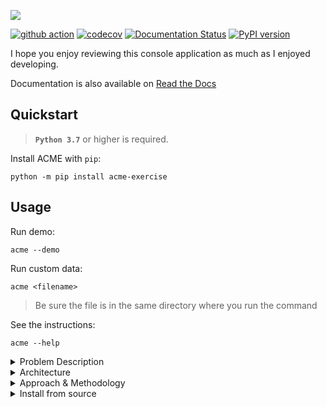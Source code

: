 ![](https://i.imgur.com/XyOI6vj.gif)

[![github action](https://github.com/israteneda/acme/workflows/tests/badge.svg)](https://github.com/israteneda/acme/actions)
[![codecov](https://codecov.io/gh/israteneda/acme/branch/main/graph/badge.svg?token=VFOOKJY89R)](https://codecov.io/gh/israteneda/acme)
[![Documentation Status](https://readthedocs.org/projects/acme-exercise/badge/?version=latest)](https://acme-exercise.readthedocs.io/en/latest/?badge=latest)
[![PyPI version](https://badge.fury.io/py/acme-exercise.svg)](https://badge.fury.io/py/acme-exercise)


I hope you enjoy reviewing this console application as much as I enjoyed developing.

Documentation is also available on [Read the Docs](https://acme-exercise.readthedocs.io/en/latest/)

## Quickstart

> **`Python 3.7`** or higher is required.

Install ACME with `pip`:

```
python -m pip install acme-exercise
```

## Usage

Run demo:

```
acme --demo
```

Run custom data:

```
acme <filename>
```
> Be sure the file is in the same directory where you run the command

See the instructions:

```
acme --help
```

<details><summary>Problem Description</summary>

The company ACME offers their employees the flexibility to work the hours they want. They will pay for the hours worked based on the day of the week and time of day, according to the following table:

| Monday - Friday      | Saturday and Sunday  |
|----------------------|----------------------|
| 00:01 - 09:00 25 USD | 00:01 - 09:00 30 USD |
| 09:01 - 18:00 15 USD | 09:01 - 18:00 20 USD |
| 18:01 - 00:00 20 USD | 18:01 - 00:00 25 USD |

The goal of this exercise is to calculate the total that the company has to pay an employee, based on the hours they worked and the times during which they worked. The following abbreviations will be used for entering data:

| Monday | Tuesday | Wednesday | Thursday | Friday | Saturday | Sunday |
|--------|---------|-----------|----------|--------|----------|--------|
| MO     | TU      | WE        | TH       | FR     | SA       | SU     |

**Input:** the name of an employee and the schedule they worked, indicating the time and hours. This should be a .txt file with at least five sets of data. You can include the data from our two examples below.

**Output:** indicate how much the employee has to be paid

For example:

| Case       | Case 1                                                                     | Case 2                                           |
|------------|----------------------------------------------------------------------------|--------------------------------------------------|
| **Input**  | RENE=MO10:00-12:00,TU10:00-12:00,TH01:00-03:00,SA14:00-18:00,SU20:00-21:00 | ASTRID=MO10:00-12:00,TH12:00-14:00,SU20:00-21:00 |
| **Output** | The amount to pay RENE is: 215 USD                                         | The amount to pay ASTRID is: 85 USD              |
</details>

<details><summary>Architecture</summary>

I used [C4 Model](https://c4model.com/) for architecture modeling. I created the Components diagram.

![Components diagram](https://i.imgur.com/pssibEP.png)

</details>

<details><summary>Approach & Methodology</summary>

I started with the set up of the environment, creating the repository docs, creating the README and configuring the GitHub actions.

For the functional side I decided to develop a minimum viable implementation to refactor later. I implemented the basic functionality with the provided use cases and I created the app structure and architecture using C4 Model.

Later I improve the basic functionality to allow working hours in multiple work shifts, and finally I validated the format of the input file.

After developed the solution, I deploy the console app to PyPI to easily use for the end user.

For development process I used [Kanban Method](https://en.wikipedia.org/wiki/Kanban_(development)) with [GitHub Projects](https://github.com/israteneda/acme/projects/1)

![ACME Kanban](https://i.imgur.com/BhrPdOL.png)

And for time management I used [Pomodoro Technique](https://en.wikipedia.org/wiki/Pomodoro_Technique). 

</details>

<details><summary>Install from source</summary>

Clone the project:

```
git clone https://github.com/israteneda/acme
```

Change directory to the app directory:

```
cd acme
```

Run demo:

```
python acme\__main__.py --demo
```

Run custom data:

```
python acme\__main__.py <filename>
```
> Be sure the file is in the same directory where you run the command

Run test:

```
python -m unittest -v
```

</details>
